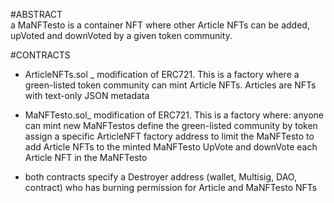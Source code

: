 #ABSTRACT <br>
a MaNFTesto is a container NFT where other Article NFTs can be added, upVoted and downVoted by a given token community.


#CONTRACTS <br>
 - ArticleNFTs.sol _ modification of ERC721. This is a factory where a green-listed token community can mint Article NFTs. 
    Articles are NFTs with text-only JSON metadata

 - MaNFTesto.sol_ modification of ERC721. This is a factory where:
    anyone can mint new MaNFTestos
    define the green-listed community by token
    assign a specific ArticleNFT factory address to limit the MaNFTesto to
    add Article NFTs to the minted MaNFTesto
    UpVote and downVote each Article NFT in the MaNFTesto 
    
 - both contracts specify a Destroyer address (wallet, Multisig, DAO, contract) 
    who has burning permission for Article and MaNFTesto NFTs
